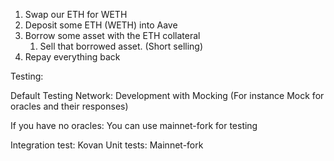 1. Swap our ETH for WETH
2. Deposit some ETH (WETH) into Aave
3. Borrow some asset with the ETH collateral
   1. Sell that borrowed asset. (Short selling)
4. Repay everything back

Testing:

Default Testing Network:
Development with Mocking (For instance Mock for oracles and their responses)

If you have no oracles:
You can use mainnet-fork for testing

Integration test: Kovan
Unit tests: Mainnet-fork
